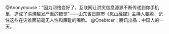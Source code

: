 @Anonymouse：“因为网络变好了，互联网让洪灾信息源源不断传递到你手机里，造成了洪涝越发严重的错觉”——山东省日照市《岚山融媒》主持人姜腾，记住这些在灾难面前毫无人性和廉耻的嘴脸。 @Onebtcer：腾讯出品：中国人的一天。 


